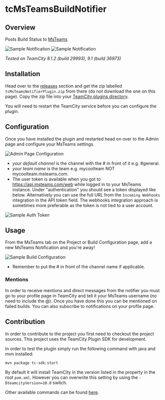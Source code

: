 tcMsTeamsBuildNotifier
====================

## Overview

Posts Build Status to [MsTeams](http://www.msteams.com)

![Sample Notification](https://raw.github.com/spyder007/teamcity-msteams-notifier/master/docs/build-status_pass.png)
![Sample Notification](https://raw.github.com/spyder007/teamcity-msteams-notifier/master/docs/build-status_fail.png)

_Tested on TeamCity 8.1.2 (build 29993), 9.1 (build 36973)_

## Installation
Head over to the [releases](https://github.com/spyder007/tcMsTeamsBuildNotifier/releases) section and get the zip labelled `tcMsTeamsNotifierPlugin.zip` from there (do not download the one on this page). Copy the zip file into your [TeamCity plugins directory](https://confluence.jetbrains.com/display/TCD9/Installing+Additional+Plugins).

You will need to restart the TeamCity service before you can configure the plugin.

## Configuration

Once you have installed the plugin and restarted head on over to the Admin page and configure your MsTeams settings.

![Admin Page Configuration](https://raw.github.com/spyder007/teamcity-msteams-notifier/master/docs/AdminPageBig.png)

- *your default channel* is the channel with the # in front of it e.g. #general.
- *your team name* is the team e.g. mycoolteam NOT mycoolteam.msteams.com.
- The user token is available when you got to https://api.msteams.com/web while logged in to your MsTeams instance. Under "authentication" you should see a token displayed like below. Alternatively you can use the full URL from the `Incoming Webhooks` integration in the API token field. The webhooks integration approach is sometimes more preferable as the token is not tied to a user account.

![Sample Auth Token](https://raw.github.com/spyder007/teamcity-msteams-notifier/master/docs/MsTeamsToken.png)

## Usage

From the MsTeams tab on the Project or Build Configuration page, add a new MsTeams Notification and you're away!

![Sample Build Configuration](https://raw.github.com/spyder007/teamcity-msteams-notifier/master/docs/build-msteams-config.png)

- Remember to put the # in front of the channel name if applicable.

### Mentions

In order to receive mentions and direct messages from the notifier you must go to your profile page in TeamCity and tell it your MsTeams username (no need to include the @). Once you have done this you can be mentioned on failed builds. You can also subscribe to notifications on your profile page.

## Contribution

In order to contribute to the project you first need to checkout the project sources. This project uses the TeamCity Plugin SDK for development.

In order to test the plugin simply run the following command with java and mvn installed:

    mvn package tc-sdk:start

By default it will install TeamCity in the version listed in the property in the root `pom.xml`. However you can overwrite this setting by using the `-DteamcityVersion=10.0` switch.

Other available commands can be found [here](https://github.com/JetBrains/teamcity-sdk-maven-plugin).
